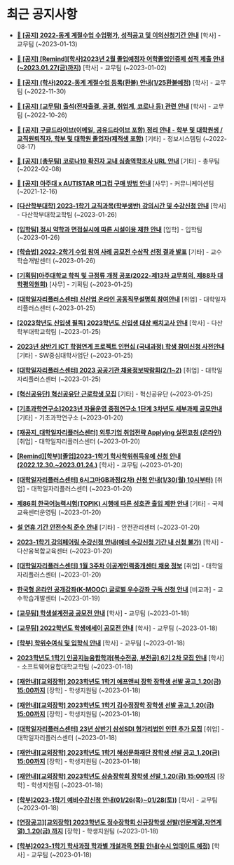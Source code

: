 # 최근 공지사항

* **[📌 [공지] 2022-동계 계절수업 수업평가, 성적공고 및 이의신청기간 안내](http://ajou.ac.kr/kr/ajou/notice.do?mode=view&amp;articleNo=209651&amp;article.offset=0&amp;articleLimit=30)**
 [학사] - 교무팀 (~2023-01-13)

* **[📌 [공지] [Remind][학사]2023년 2월 졸업예정자 어학졸업인증제 성적 제출 안내(~2023.01.27(금)까지)](http://ajou.ac.kr/kr/ajou/notice.do?mode=view&amp;articleNo=208274&amp;article.offset=0&amp;articleLimit=30)**
 [학사] - 교무팀 (~2023-01-02)

* **[📌 [공지] (학사)2022-동계 계절수업 등록(환불) 안내(1/25환불예정)](http://ajou.ac.kr/kr/ajou/notice.do?mode=view&amp;articleNo=207103&amp;article.offset=0&amp;articleLimit=30)**
 [학사] - 교무팀 (~2022-11-30)

* **[📌 [공지] [교무팀] 출석(전자출결, 공결, 취업계, 코로나 등) 관련 안내](http://ajou.ac.kr/kr/ajou/notice.do?mode=view&amp;articleNo=205552&amp;article.offset=0&amp;articleLimit=30)**
 [학사] - 교무팀 (~2022-10-26)

* **[📌 [공지] 구글드라이브(이메일, 공유드라이브 포함) 정리 안내 - 학부 및 대학원생 / 교직원퇴직자, 학부 및 대학원 졸업자(제적생 포함)](http://ajou.ac.kr/kr/ajou/notice.do?mode=view&amp;articleNo=202858&amp;article.offset=0&amp;articleLimit=30)**
 [기타] - 정보시스템팀 (~2022-08-17)

* **[📌 [공지] [총무팀] 코로나19 확진자 교내 심층역학조사 URL 안내](http://ajou.ac.kr/kr/ajou/notice.do?mode=view&amp;articleNo=180493&amp;article.offset=0&amp;articleLimit=30)**
 [기타] - 총무팀 (~2022-02-08)

* **[📌 [공지] 아주대 x AUTISTAR 머그컵 구매 방법 안내](http://ajou.ac.kr/kr/ajou/notice.do?mode=view&amp;articleNo=147976&amp;article.offset=0&amp;articleLimit=30)**
 [사무] - 커뮤니케이션팀 (~2021-12-16)

* **[[다산학부대학] 2023-1학기 교직과목(학부생반) 강의시간 및 수강신청 안내](http://ajou.ac.kr/kr/ajou/notice.do?mode=view&amp;articleNo=209967&amp;article.offset=0&amp;articleLimit=30)**
 [학사] - 다산학부대학교학팀 (~2023-01-26)

* **[[입학팀] 정시 약학과 면접실시에 따른 시설이용 제한 안내](http://ajou.ac.kr/kr/ajou/notice.do?mode=view&amp;articleNo=209964&amp;article.offset=0&amp;articleLimit=30)**
 [입학] - 입학팀 (~2023-01-26)

* **[[학습법] 2022-2학기 수업 참여 사례 공모전 수상작 선정 결과 발표](http://ajou.ac.kr/kr/ajou/notice.do?mode=view&amp;articleNo=209958&amp;article.offset=0&amp;articleLimit=30)**
 [기타] - 교수학습개발센터 (~2023-01-26)

* **[[기획팀]아주대학교 학칙 및 규정류 개정 공포(2022-제13차 교무회의, 제88차 대학평의원회)](http://ajou.ac.kr/kr/ajou/notice.do?mode=view&amp;articleNo=209945&amp;article.offset=0&amp;articleLimit=30)**
 [사무] - 기획팀 (~2023-01-25)

* **[[대학일자리플러스센터] 신산업 온라인 공동직무설명회 참여안내](http://ajou.ac.kr/kr/ajou/notice.do?mode=view&amp;articleNo=209939&amp;article.offset=0&amp;articleLimit=30)**
 [취업] - 대학일자리플러스센터 (~2023-01-25)

* **[[2023학년도 신입생 필독] 2023학년도 신입생 대상 배치고사 안내](http://ajou.ac.kr/kr/ajou/notice.do?mode=view&amp;articleNo=209918&amp;article.offset=0&amp;articleLimit=30)**
 [학사] - 다산학부대학교학팀 (~2023-01-25)

* **[2023년 상반기 ICT 학점연계 프로젝트 인턴십 (국내과정) 학생 참여신청 사전안내](http://ajou.ac.kr/kr/ajou/notice.do?mode=view&amp;articleNo=209916&amp;article.offset=0&amp;articleLimit=30)**
 [기타] - SW중심대학사업단 (~2023-01-25)

* **[[대학일자리플러스센터] 2023 공공기관 채용정보박람회(2/1~2)](http://ajou.ac.kr/kr/ajou/notice.do?mode=view&amp;articleNo=209913&amp;article.offset=0&amp;articleLimit=30)**
 [취업] - 대학일자리플러스센터 (~2023-01-25)

* **[[혁신공유단] 혁신공유단 근로학생 모집](http://ajou.ac.kr/kr/ajou/notice.do?mode=view&amp;articleNo=209911&amp;article.offset=0&amp;articleLimit=30)**
 [기타] - 혁신공유단 (~2023-01-25)

* **[[기초과학연구소]2023년 자율운영 중점연구소 1단계 3차년도 세부과제 공모안내](http://ajou.ac.kr/kr/ajou/notice.do?mode=view&amp;articleNo=209900&amp;article.offset=0&amp;articleLimit=30)**
 [기타] - 기초과학연구소 (~2023-01-20)

* **[[재공지_대학일자리플러스센터] 외투기업 취업전략 Applying 실전코칭 (온라인)](http://ajou.ac.kr/kr/ajou/notice.do?mode=view&amp;articleNo=209895&amp;article.offset=0&amp;articleLimit=30)**
 [취업] - 대학일자리플러스센터 (~2023-01-20)

* **[[Remind][학부][졸업]2023-1학기 학사학위취득유예 신청 안내(2022.12.30.~2023.01.24.)](http://ajou.ac.kr/kr/ajou/notice.do?mode=view&amp;articleNo=209892&amp;article.offset=0&amp;articleLimit=30)**
 [학사] - 교무팀 (~2023-01-20)

* **[[대학일자리플러스센터] 6시그마GB과정(2차) 신청 안내(1/30(월) 10시부터)](http://ajou.ac.kr/kr/ajou/notice.do?mode=view&amp;articleNo=209889&amp;article.offset=0&amp;articleLimit=30)**
 [취업] - 대학일자리플러스센터 (~2023-01-20)

* **[제86회 한국어능력시험(TOPIK) 시행에 따른 성호관 출입 제한 안내](http://ajou.ac.kr/kr/ajou/notice.do?mode=view&amp;articleNo=209885&amp;article.offset=0&amp;articleLimit=30)**
 [기타] - 국제교육센터운영팀 (~2023-01-20)

* **[설 연휴 기간 안전수칙 준수 안내](http://ajou.ac.kr/kr/ajou/notice.do?mode=view&amp;articleNo=209883&amp;article.offset=0&amp;articleLimit=30)**
 [기타] - 안전관리센터 (~2023-01-20)

* **[2023-1학기 강의페어링 수강신청 안내(예비 수강신청 기간 내 신청 불가)](http://ajou.ac.kr/kr/ajou/notice.do?mode=view&amp;articleNo=209877&amp;article.offset=0&amp;articleLimit=30)**
 [학사] - 다산융복합교육센터 (~2023-01-20)

* **[[대학일자리플러스센터] 1월 3주차 이공계인력중개센터 채용 정보](http://ajou.ac.kr/kr/ajou/notice.do?mode=view&amp;articleNo=209866&amp;article.offset=0&amp;articleLimit=30)**
 [취업] - 대학일자리플러스센터 (~2023-01-20)

* **[한국형 온라인 공개강좌(K-MOOC) 글로벌 우수강좌 구독 신청 안내](http://ajou.ac.kr/kr/ajou/notice.do?mode=view&amp;articleNo=209838&amp;article.offset=0&amp;articleLimit=30)**
 [비교과] - 교수학습개발센터 (~2023-01-19)

* **[[교무팀] 학생설계전공 공모전 안내](http://ajou.ac.kr/kr/ajou/notice.do?mode=view&amp;articleNo=209828&amp;article.offset=0&amp;articleLimit=30)**
 [학사] - 교무팀 (~2023-01-18)

* **[[교무팀] 2022학년도 학생에세이 공모전 안내](http://ajou.ac.kr/kr/ajou/notice.do?mode=view&amp;articleNo=209827&amp;article.offset=0&amp;articleLimit=30)**
 [학사] - 교무팀 (~2023-01-18)

* **[[학부] 학위수여식 및 입학식 안내](http://ajou.ac.kr/kr/ajou/notice.do?mode=view&amp;articleNo=209826&amp;article.offset=0&amp;articleLimit=30)**
 [학사] - 교무팀 (~2023-01-18)

* **[2023학년도 1학기 인공지능융합학과[복수전공, 부전공] 6기 2차 모집 안내](http://ajou.ac.kr/kr/ajou/notice.do?mode=view&amp;articleNo=209799&amp;article.offset=0&amp;articleLimit=30)**
 [학사] - 소프트웨어융합대학교학팀 (~2023-01-18)

* **[[재안내][교외장학] 2023학년도 1학기 에프앤씨 장학 장학생 선발 공고_1.20(금) 15:00까지](http://ajou.ac.kr/kr/ajou/notice.do?mode=view&amp;articleNo=209797&amp;article.offset=0&amp;articleLimit=30)**
 [장학] - 학생지원팀 (~2023-01-18)

* **[[재안내][교외장학] 2023학년도 1학기 김수정장학 장학생 선발 공고_1.20(금) 15:00까지](http://ajou.ac.kr/kr/ajou/notice.do?mode=view&amp;articleNo=209796&amp;article.offset=0&amp;articleLimit=30)**
 [장학] - 학생지원팀 (~2023-01-18)

* **[[대학일자리플러스센터] 23년 상반기 삼성SDI 헝가리법인 인턴 추가 모집](http://ajou.ac.kr/kr/ajou/notice.do?mode=view&amp;articleNo=209795&amp;article.offset=0&amp;articleLimit=30)**
 [취업] - 대학일자리플러스센터 (~2023-01-18)

* **[[재안내][교외장학] 2023학년도 1학기 해성문화재단 장학생 선발 공고_1.20(금) 15:00까지](http://ajou.ac.kr/kr/ajou/notice.do?mode=view&amp;articleNo=209794&amp;article.offset=0&amp;articleLimit=30)**
 [장학] - 학생지원팀 (~2023-01-18)

* **[[재안내][교외장학] 2023학년도 삼송장학회 장학생 선발_1.20(금) 15:00까지](http://ajou.ac.kr/kr/ajou/notice.do?mode=view&amp;articleNo=209793&amp;article.offset=0&amp;articleLimit=30)**
 [장학] - 학생지원팀 (~2023-01-18)

* **[[학부]2023-1학기 예비수강신청 안내(01/26(목)~01/28(토))](http://ajou.ac.kr/kr/ajou/notice.do?mode=view&amp;articleNo=209792&amp;article.offset=0&amp;articleLimit=30)**
 [학사] - 교무팀 (~2023-01-18)

* **[[연장공고][교외장학] 2023학년도 정수장학회 신규장학생 선발(인문계열,자연계열)_1.20(금) 까지](http://ajou.ac.kr/kr/ajou/notice.do?mode=view&amp;articleNo=209791&amp;article.offset=0&amp;articleLimit=30)**
 [장학] - 학생지원팀 (~2023-01-18)

* **[[학부]2023-1학기 학사과정 학과별 개설과목 현황 안내(수시 업데이트 예정)](http://ajou.ac.kr/kr/ajou/notice.do?mode=view&amp;articleNo=209790&amp;article.offset=0&amp;articleLimit=30)**
 [학사] - 교무팀 (~2023-01-18)
